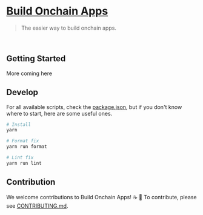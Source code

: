 # [Build Onchain Apps](https://github.com/base-org/build-onchain-apps)

> The easier way to build onchain apps.

<br />

## Getting Started

More coming here

## Develop

For all available scripts, check the [package.json](https://github.com/base-org/build-onchain-apps/blob/main/package.json), but if you don't know where to start, here are some useful ones.

```bash
# Install
yarn

# Format fix
yarn run format

# Lint fix
yarn run lint
```

## Contribution

We welcome contributions to Build Onchain Apps! ☕️ 🔵
To contribute, please see [CONTRIBUTING.md](CONTRIBUTING.md).
